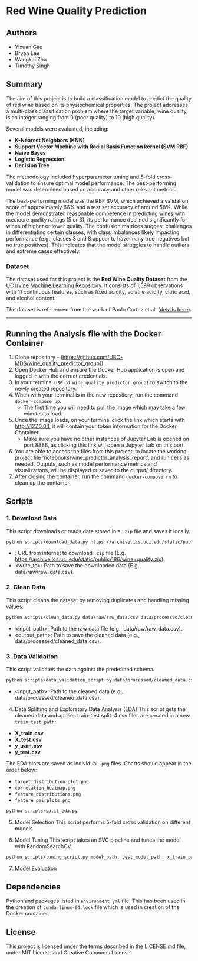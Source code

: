 # Red Wine Quality Prediction

## Authors
- Yixuan Gao  
- Bryan Lee  
- Wangkai Zhu  
- Timothy Singh  

## Summary
The aim of this project is to build a classification model to predict the quality of red wine based on its physiochemical properties. The project addresses a multi-class classification problem where the target variable, wine quality, is an integer ranging from 0 (poor quality) to 10 (high quality).  

Several models were evaluated, including:
- **K-Nearest Neighbors (KNN)**  
- **Support Vector Machine with Radial Basis Function kernel (SVM RBF)**
- **Naive Bayes**
- **Logistic Regression**  
- **Decision Tree**

The methodology included hyperparameter tuning and 5-fold cross-validation to ensure optimal model performance. The best-performing model was determined based on accuracy and other relevant metrics.  

The best-performing model was the RBF SVM, which achieved a validation score of approximately 66% and a test set accuracy of around 58%. While the model demonstrated reasonable competence in predicting wines with mediocre quality ratings (5 or 6), its performance declined significantly for wines of higher or lower quality. The confusion matrices suggest challenges in differentiating certain classes, with class imbalances likely impacting performance (e.g., classes 3 and 8 appear to have many true negatives but no true positives). This indicates that the model struggles to handle outliers and extreme cases effectively.

### Dataset
The dataset used for this project is the **Red Wine Quality Dataset** from the [UC Irvine Machine Learning Repository](https://archive.ics.uci.edu/dataset/186/wine+quality). It consists of 1,599 observations with 11 continuous features, such as fixed acidity, volatile acidity, citric acid, and alcohol content.  

The dataset is referenced from the work of Paulo Cortez et al. ([details here](http://www3.dsi.uminho.pt/pcortez/wine/)).

---
## Running the Analysis file with the Docker Container
1. Clone repository - (https://github.com/UBC-MDS/wine_quality_predictor_group1).
2. Open Docker Hub and ensure the Docker Hub application is open and logged in with the correct credentials.
3. In your terminal use `cd wine_quality_predictor_group1` to switch to the newly created repository.
4. When with your terminal is in the new repository, run the command `docker-compose up`. 
    - The first time you will need to pull the image which may take a few minutes to load. 
5. Once the image loads, on your terminal click the link which starts with http://127.0.0.1, it will contain your token information for the Docker Container
    - Make sure you have no other instances of Jupyter Lab is opened on port 8888, as clicking this link will open a Jupyter Lab on this port.
6. You are able to access the files from this project, to locate the working project file 'notebooks/wine_predictor_analysis_report', and run cells as needed. Outputs, such as model performance metrics and visualizations, will be displayed or saved to the output/ directory.
7. After closing the container, run the command `docker-compose rm` to clean up the container.


## Scripts
### 1. Download Data
This script downloads or reads data stored in a `.zip` file and saves it locally.
```bash
python scripts/download_data.py https://archive.ics.uci.edu/static/public/186/wine+quality.zip data/raw/raw_data.csv
```
- <url>: URL from internet to download `.zip` file (E.g. https://archive.ics.uci.edu/static/public/186/wine+quality.zip).
- <write_to>: Path to save the downloaded data (E.g. data/raw/raw_data.csv).

### 2. Clean Data
This script cleans the dataset by removing duplicates and handling missing values.
```bash
python scripts/clean_data.py data/raw/raw_data.csv data/processed/cleaned_data.csv
```
- <input_path>: Path to the raw data file (e.g., data/raw/raw_data.csv).
- <output_path>: Path to save the cleaned data (e.g., data/processed/cleaned_data.csv).

### 3. Data Validation
This script validates the data against the predefined schema.
```bash
python scripts/data_validation_script.py data/processed/cleaned_data.csv
```
- <input_path>: Path to the cleaned data (e.g., data/processed/cleaned_data.csv).

4. Data Splitting and Exploratory Data Analysis (EDA)
This script gets the cleaned data and applies train-test split.
4 csv files are created in a new `train_test_path`:
 - **X_train.csv**
 - **X_test.csv**
 - **y_train.csv**
 - **y_test.csv**

The EDA plots are saved as individual `.png` files. Charts should appear in the order below:
* `target_distribution_plot.png`
* `correlation_heatmap.png`
* `feature_distributions.png`
* `feature_pairplots.png`
```bash
python scripts/split_eda.py 
```

5. Model Selection
This script performs 5-fold cross validation on different models 

6. Model Tuning
This script takes an SVC pipeline and tunes the model with RandomSearchCV.
```bash
python scripts/tuning_script.py model_path, best_model_path, x_train_path, y_train_path, x_test_path, y_test_path
```
7. Model Evaluation


## Dependencies
Python and packages listed in `environment.yml` file. This has been used in the creation of `conda-linux-64.lock` file which is used in creation of the Docker container.

## License
This project is licensed under the terms described in the LICENSE.md file, under MIT License and Creative Commons License. 
